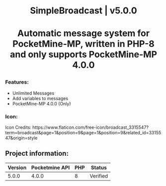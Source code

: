 <div align="center">
<h1>SimpleBroadcast | v5.0.0<h1>
<p>Automatic message system for PocketMine-MP, written in PHP-8 and only supports PocketMine-MP 4.0.0</p>
</div>

<h3>Features:</h3>
<ul>
<li>Unlimited Messages</li>
<li>Add variables to messages</li>
<li>PocketMine-MP 4.0.0 (Only)</li>
</ul>

<h3>Icon:</h3>
<p>Icon Credits: https://www.flaticon.com/free-icon/broadcast_3315547?term=broadcast&page=1&position=9&page=1&position=9&related_id=3315547&origin=style</p>

## Project information:
| Version | Pocketmine API | PHP | Status |
|---|---|---|---|
| 5.0.0 | 4.0.0 | 8 | Verified |
